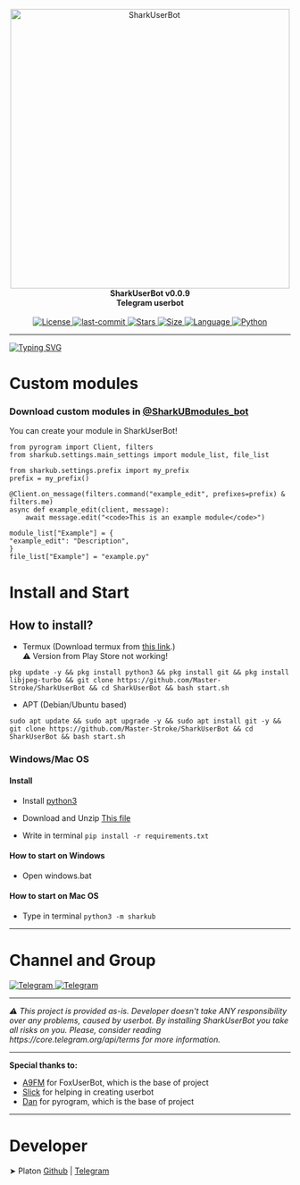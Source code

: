 <p align="center">
    <img src="https://github.com/Master-Stroke/SharkUserBot/raw/main/assets/banner.gif" width="500" alt="SharkUserBot">
    </a>
    <br>
    <b>SharkUserBot v0.0.9</b>
    <br>
    <b>Telegram userbot</b>
<br><br>

<a href="https://github.com/Master-Stroke/SharkUserBot/blob/main/LICENSE">
    <img alt="License" src="https://img.shields.io/github/license/Master-Stroke/SharkUserBot?style=for-the-badge">
</a>

<a href="https://github.com/Master-Stroke/SharkUserBot/commits/main">
    <img alt="last-commit" src="https://img.shields.io/github/last-commit/Master-Stroke/SharkUserBot?style=for-the-badge">
</a>

<a href="https://github.com/Master-Stroke/SharkUserBot">
    <img alt="Stars" src="https://img.shields.io/github/stars/Master-Stroke/SharkUserBot?style=for-the-badge">
    <img alt="Size" src="https://img.shields.io/github/repo-size/Master-Stroke/SharkUserBot?style=for-the-badge">
    <img alt="Language" src="https://img.shields.io/github/languages/top/Master-Stroke/SharkUserBot?style=for-the-badge">
    <img alt="Python" src="https://img.shields.io/badge/python->=%203.8-blue?style=for-the-badge">
</a>

</p>
<hr>

[![Typing SVG](https://readme-typing-svg.herokuapp.com?color=%2336BCF7&lines=Simple+and+cool+telegram+userbot)](https://t.me/Shark_UserBot)

<h1>Custom modules</h1>
<h3>Download custom modules in <a href="https://t.me/SharkUBmodules_bot">@SharkUBmodules_bot</a></h3>
<p>You can create your module in SharkUserBot!</p>

```python3
from pyrogram import Client, filters
from sharkub.settings.main_settings import module_list, file_list

from sharkub.settings.prefix import my_prefix
prefix = my_prefix()

@Client.on_message(filters.command("example_edit", prefixes=prefix) & filters.me)
async def example_edit(client, message):
    await message.edit("<code>This is an example module</code>")

module_list["Example"] = {
"example_edit": "Description",
}
file_list["Example"] = "example.py"
```

<h1>Install and Start</h1>
<h2>How to install?</h2>


- Termux (Download termux from [this link](https://f-droid.org/repo/com.termux_118.apk).)<br>⚠️ Version from Play Store not working!

```
pkg update -y && pkg install python3 && pkg install git && pkg install libjpeg-turbo && git clone https://github.com/Master-Stroke/SharkUserBot && cd SharkUserBot && bash start.sh
```

- APT (Debian/Ubuntu based)

```
sudo apt update && sudo apt upgrade -y && sudo apt install git -y && git clone https://github.com/Master-Stroke/SharkUserBot && cd SharkUserBot && bash start.sh
```

<h3>Windows/Mac OS</h2>
<h4>Install</h3>

- Install <a href="https://www.python.org/downloads/">python3</a>

- Download and Unzip <a href="https://github.com/Master-Stroke/SharkUserBot/archive/refs/heads/main.zip">This file</a>

- Write in terminal `pip install -r requirements.txt`

<h4>How to start on Windows</h3>

- Open windows.bat

<h4>How to start on Mac OS</h3>

- Type in terminal `python3 -m sharkub`
<hr>
<h1>Channel and Group</h1>
<a href="https://t.me/shark_userbot">
<img alt="Telegram" src="https://img.shields.io/badge/Telegram_Channel-0a0a0a?style=for-the-badge&logo=telegram">
</a>
<a href="https://t.me/shark_userbot_support">
<img alt="Telegram" src="https://img.shields.io/badge/Telegram_Chat-0a0a0a?style=for-the-badge&logo=telegram">
</a>
<br>
<hr>
<i>⚠️ This project is provided as-is. Developer doesn't take ANY responsibility over any problems, caused by userbot. By installing SharkUserBot you take all risks on you. Please, consider reading https://core.telegram.org/api/terms for more information.</i>
<br>
<hr>
<b>Special thanks to:</b>
<ul>
    <li><a href="https://github.com/A9FM">A9FM</a> for FoxUserBot, which is the base of project</li>
    <li><a href="https://t.me/slick_off">Slick</a> for helping in creating userbot</li>
    <li><a href="https://github.com/delivrance">Dan</a> for pyrogram, which is the base of project</li>
</ul>    
<hr>    
<h1>Developer</h1>
➤ Platon <a href="https://github.com/Master-Stroke">Github</a> | <a href="https://t.me/MasterStroke777">Telegram</a> <br>
